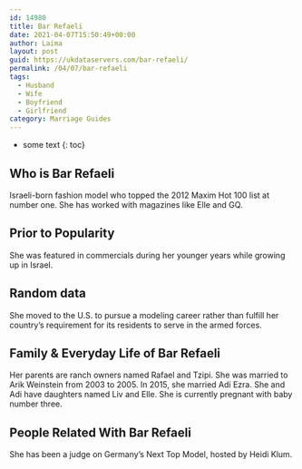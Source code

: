 ```yaml
---
id: 14980
title: Bar Refaeli
date: 2021-04-07T15:50:49+00:00
author: Laima
layout: post
guid: https://ukdataservers.com/bar-refaeli/
permalink: /04/07/bar-refaeli
tags:
  - Husband
  - Wife
  - Boyfriend
  - Girlfriend
category: Marriage Guides
---
```


* some text
{: toc}


## Who is Bar Refaeli
                  
                  
                  
Israeli-born fashion model who topped the 2012 Maxim Hot 100 list at number one. She has worked with magazines like Elle and GQ.
                  
              
            
              
            
                
                
                
## Prior to Popularity
                  
                  
                  
She was featured in commercials during her younger years while growing up in Israel.
                  
              
            
              
            
                
                
                
## Random data
                  
                  
                  
She moved to the U.S. to pursue a modeling career rather than fulfill her country&#8217;s requirement for its residents to serve in the armed forces.
                  
              
            
              
            
                
                
                
## Family & Everyday Life of Bar Refaeli
                  
                  
                  
Her parents are ranch owners named Rafael and Tzipi. She was married to Arik Weinstein from 2003 to 2005. In 2015, she married Adi Ezra. She and Adi have daughters named Liv and Elle. She is currently pregnant with baby number three.
                  
              
            
              
            
                
                
                
## People Related With Bar Refaeli
                  
                  
                  
She has been a judge on Germany&#8217;s Next Top Model, hosted by Heidi Klum.
                  
              
            
              
            
                
              
            
              
              
            
            
              
            
          
          
          